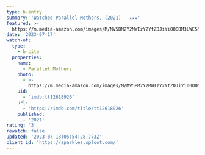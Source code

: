 ```yaml
---
type: h-entry
summary: 'Watched Parallel Mothers, (2021) - ★★★'
featured: >-
  https://m.media-amazon.com/images/M/MV5BM2Y2MWIzY2YtZDJiYi00ODM3LWE5NGYtNjlkYWE5ZmMxNTdmXkEyXkFqcGdeQXVyOTgxNDIzMTY@._V1_SX300.jpg
date: '2023-07-17'
watch-of:
  type:
    - h-cite
  properties:
    name:
      - Parallel Mothers
    photo:
      - >-
        https://m.media-amazon.com/images/M/MV5BM2Y2MWIzY2YtZDJiYi00ODM3LWE5NGYtNjlkYWE5ZmMxNTdmXkEyXkFqcGdeQXVyOTgxNDIzMTY@._V1_SX300.jpg
    uid:
      - 'imdb:tt12618926'
    url:
      - 'https://imdb.com/title/tt12618926'
    published:
      - '2021'
rating: '3'
rewatch: false
updated: '2023-07-18T05:54:28.773Z'
client_id: 'https://sparkles.sploot.com/'
---
```


